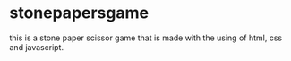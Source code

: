 # stonepapersgame
this is a stone paper scissor game that is made with the using of html, css and javascript.
